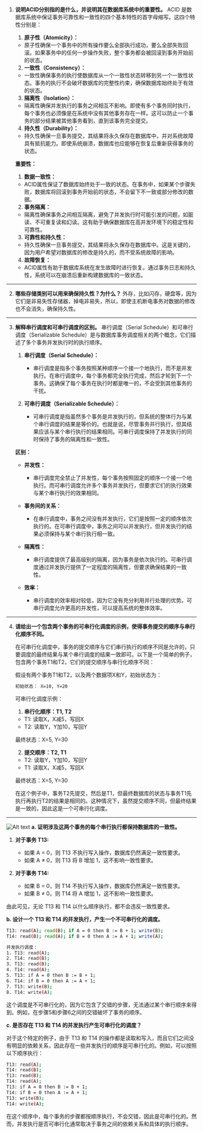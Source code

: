 1. **说明ACID分别指的是什么，并说明其在数据库系统中的重要性。**
    ACID 是数据库系统中保证事务可靠性和一致性的四个基本特性的首字母缩写。这四个特性分别是：

    1. **原子性（Atomicity）：**
    - 原子性确保一个事务中的所有操作要么全部执行成功，要么全部失败回滚。如果事务中的任何一步操作失败，整个事务都会被回滚到事务开始前的状态。

    2. **一致性（Consistency）：**
    - 一致性确保事务的执行使数据库从一个一致性状态转移到另一个一致性状态。事务的执行不会破坏数据库的完整性约束，确保数据库始终处于有效的状态。

    3. **隔离性（Isolation）：**
    - 隔离性确保并发执行的事务之间相互不影响。即使有多个事务同时执行，每个事务也必须像是在系统中没有其他事务存在一样。这可以防止一个事务的部分结果被其他事务看到，直到该事务完全提交。

    4. **持久性（Durability）：**
    - 持久性确保一旦事务提交，其结果将永久保存在数据库中，并对系统故障具有抵抗能力。即使系统崩溃，数据库也应能够在恢复后重新获得事务的状态。

    **重要性：**

    1. **数据一致性：**
    - ACID属性保证了数据库始终处于一致的状态。在事务中，如果某个步骤失败，数据库将回滚到事务开始前的状态，不会留下不一致或部分修改的数据。

    2. **事务隔离：**
    - 隔离性确保事务之间相互隔离，避免了并发执行时可能引发的问题，如脏读、不可重复读和幻读。这有助于确保数据库在高并发环境下的稳定性和可靠性。

    3. **可靠性和持久性：**
    - 持久性确保一旦事务提交，其结果将永久保存在数据库中。这是关键的，因为用户希望对数据库的修改是持久的，而不受系统故障的影响。

    4. **故障恢复：**
    - ACID属性有助于数据库系统在发生故障时进行恢复。通过事务日志和持久性，系统可以在崩溃后重新构建数据库的一致状态。

---

2. **哪些存储类别可以用来确保持久性？为什么？**
    外存，比如闪存，硬盘等，因为它们是非易失性存储器，掉电非易失，所以，即使主机断电事务对数据的修改也不会消失，确保持久性。

---

3. **解释串行调度和可串行调度的区别。**
    串行调度（Serial Schedule）和可串行调度（Serializable Schedule）是与数据库事务调度相关的两个概念，它们描述了多个事务并发执行时的执行顺序。

    1. **串行调度（Serial Schedule）：**
        - 串行调度是指多个事务按照某种顺序一个接一个地执行，而不是并发执行。在串行调度中，每个事务都完全执行完成，然后才轮到下一个事务。这确保了每个事务在执行时都是唯一的，不会受到其他事务的干扰。

    2. **可串行调度（Serializable Schedule）：**
        - 可串行调度是指虽然多个事务是并发执行的，但系统的整体行为与某个串行调度的结果是等价的。也就是说，尽管事务并行执行，但其结果应该与某个串行执行的结果相同。可串行调度保持了并发执行的同时保持了事务的隔离性和一致性。

    **区别：**
    
    - **并发性：**
        - 串行调度完全禁止了并发性，每个事务按照固定的顺序一个接一个地执行。而可串行调度允许多个事务并发执行，但要求它们的执行效果与某个串行执行的效果相同。

    - **事务间的关系：**
        - 在串行调度中，事务之间没有并发执行，它们是按照一定的顺序依次执行的。在可串行调度中，事务之间可以并发执行，但并发执行的结果必须保持与某个串行执行相一致。

    - **隔离性：**
        - 串行调度提供了最高级别的隔离，因为事务是依次执行的。可串行调度通过并发执行提供了一定程度的隔离性，但要求确保结果的一致性。

    - **效率：**
        - 串行调度的效率相对较低，因为它没有充分利用并行处理的优势。可串行调度允许更高的并发性，可以提高系统的整体效率。

---

4. **请给出一个包含两个事务的可串行化调度的示例，使得事务提交的顺序与串行化顺序不同。**

    在可串行化调度中，事务的提交顺序与它们串行执行的顺序不同是允许的，只要调度的最终结果与某个串行调度的结果一致即可。以下是一个简单的例子，包含两个事务T1和T2，它们的提交顺序与串行化顺序不同：

    假设有两个事务T1和T2，以及两个数据项X和Y，初始状态为：

    ```bash
    初始状态： X=10, Y=20
    ```

    可串行化调度示例：

    1. **串行化顺序：T1, T2**
    - T1: 读取X，X减5，写回X
    - T2: 读取Y，Y加10，写回Y

    最终状态：X=5, Y=30

    2. **提交顺序：T2, T1**
    - T2: 读取Y，Y加10，写回Y
    - T1: 读取X，X减5，写回X

    最终状态：X=5, Y=30

    在这个例子中，事务T2先提交，然后是T1，但最终数据库的状态与事务T1先执行再执行T2的结果是相同的。这种情况下，虽然提交顺序不同，但最终结果是一致的，因此这是一个可串行化调度。

---

![Alt text](image-5.png)
**a. 证明涉及这两个事务的每个串行执行都保持数据库的一致性。**


1. **对于事务 T13:**
   - 如果 A = 0，则 T13 不执行写入操作，数据库仍然满足一致性要求。
   - 如果 A ≠ 0，则 T13 将 B 增加 1，这不影响一致性要求。

2. **对于事务 T14:**
   - 如果 B = 0，则 T14 不执行写入操作，数据库仍然满足一致性要求。
   - 如果 B ≠ 0，则 T14 将 A 增加 1，这不影响一致性要求。

由此可见，无论 T13 和 T14 以什么顺序执行，都不会违反一致性要求。

**b. 设计一个 T13 和 T14 的并发执行，产生一个不可串行化的调度。**

```bash
T13: read(A); read(B); if A = 0 then B := B + 1; write(B);
T14: read(B); read(A); if B = 0 then A := A + 1; write(A);

并发执行调度：
1. T13: read(A);
2. T14: read(B);
3. T13: read(B);
4. T14: read(A);
5. T13: if A = 0 then B := B + 1;
6. T14: if B = 0 then A := A + 1;
7. T13: write(B);
8. T14: write(A);
```

这个调度是不可串行化的，因为它包含了交错的步骤，无法通过某个串行顺序来得到。例如，在步骤5和步骤6之间的交错破坏了事务的顺序。

**c. 是否存在 T13 和 T14 的并发执行产生可串行化的调度？**

对于这个特定的例子，由于 T13 和 T14 的操作都是读取和写入，而且它们之间没有明显的依赖关系，因此存在一些并发执行的顺序是可串行化的。例如，可以按照以下顺序执行：

```bash
T13: read(A);
T14: read(B);
T13: read(B);
T14: read(A);
T13: if A = 0 then B := B + 1;
T14: if B = 0 then A := A + 1;
T13: write(B);
T14: write(A);
```

在这个顺序中，每个事务的步骤都按顺序执行，不会交错，因此是可串行化的。然而，并发执行是否可串行化通常取决于事务之间的依赖关系和具体的执行顺序。